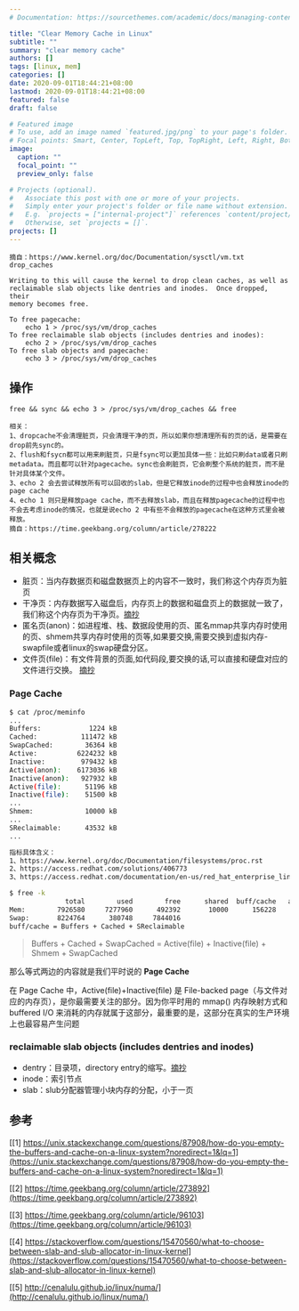 ```yaml
---
# Documentation: https://sourcethemes.com/academic/docs/managing-content/

title: "Clear Memory Cache in Linux"
subtitle: ""
summary: "clear memory cache"
authors: []
tags: [linux, mem]
categories: []
date: 2020-09-01T18:44:21+08:00
lastmod: 2020-09-01T18:44:21+08:00
featured: false
draft: false

# Featured image
# To use, add an image named `featured.jpg/png` to your page's folder.
# Focal points: Smart, Center, TopLeft, Top, TopRight, Left, Right, BottomLeft, Bottom, BottomRight.
image:
  caption: ""
  focal_point: ""
  preview_only: false

# Projects (optional).
#   Associate this post with one or more of your projects.
#   Simply enter your project's folder or file name without extension.
#   E.g. `projects = ["internal-project"]` references `content/project/deep-learning/index.md`.
#   Otherwise, set `projects = []`.
projects: []
---
```


```
摘自：https://www.kernel.org/doc/Documentation/sysctl/vm.txt
drop_caches

Writing to this will cause the kernel to drop clean caches, as well as
reclaimable slab objects like dentries and inodes.  Once dropped, their
memory becomes free.

To free pagecache:
	echo 1 > /proc/sys/vm/drop_caches
To free reclaimable slab objects (includes dentries and inodes):
	echo 2 > /proc/sys/vm/drop_caches
To free slab objects and pagecache:
	echo 3 > /proc/sys/vm/drop_caches
```

## 操作

```
free && sync && echo 3 > /proc/sys/vm/drop_caches && free

相关：
1、dropcache不会清理脏页，只会清理干净的页，所以如果你想清理所有的页的话，是需要在drop前先sync的。
2、flush和fsycn都可以用来刷脏页，只是fsync可以更加具体一些：比如只刷data或者只刷metadata。而且都可以针对pagecache。sync也会刷脏页，它会刷整个系统的脏页，而不是针对具体某个文件。
3、echo 2 会去尝试释放所有可以回收的slab，但是它释放inode的过程中也会释放inode的page cache
4、echo 1 则只是释放page cache，而不去释放slab，而且在释放pagecache的过程中也不会去考虑inode的情况，也就是说echo 2 中有些不会释放的pagecache在这种方式里会被释放。
摘自：https://time.geekbang.org/column/article/278222

```

## 相关概念

* 脏页：当内存数据页和磁盘数据页上的内容不一致时，我们称这个内存页为脏页
* 干净页：内存数据写入磁盘后，内存页上的数据和磁盘页上的数据就一致了，我们称这个内存页为干净页。[摘抄](https://www.jianshu.com/p/6ffb01aa7717)
* 匿名页(anon)：如进程堆、栈、数据段使用的页、匿名mmap共享内存时使用的页、shmem共享内存时使用的页等,如果要交换,需要交换到虚拟内存-swapfile或者linux的swap硬盘分区。
* 文件页(file)：有文件背景的页面,如代码段,要交换的话,可以直接和硬盘对应的文件进行交换。 [摘抄](https://www.jianshu.com/p/7ab51b8a6368)

### Page Cache

```sh
$ cat /proc/meminfo
...
Buffers:            1224 kB
Cached:           111472 kB
SwapCached:        36364 kB
Active:          6224232 kB
Inactive:         979432 kB
Active(anon):    6173036 kB
Inactive(anon):   927932 kB
Active(file):      51196 kB
Inactive(file):    51500 kB
...
Shmem:             10000 kB
...
SReclaimable:      43532 kB
...

指标具体含义：
1、https://www.kernel.org/doc/Documentation/filesystems/proc.rst
2、https://access.redhat.com/solutions/406773
3、https://access.redhat.com/documentation/en-us/red_hat_enterprise_linux/6/html/deployment_guide/s2-proc-meminfo

$ free -k
              total        used        free      shared  buff/cache   available
Mem:        7926580     7277960      492392       10000      156228      430680
Swap:       8224764      380748     7844016
buff/cache = Buffers + Cached + SReclaimable
```

> Buffers + Cached + SwapCached = Active(file) + Inactive(file) + Shmem + SwapCached

那么等式两边的内容就是我们平时说的 **Page Cache**

在 Page Cache 中，Active(file)+Inactive(file) 是 File-backed page（与文件对应的内存页），是你最需要关注的部分。因为你平时用的 mmap() 内存映射方式和 buffered I/O 来消耗的内存就属于这部分，最重要的是，这部分在真实的生产环境上也最容易产生问题

### reclaimable slab objects (includes dentries and inodes)

* dentry：目录项，directory entry的缩写。[摘抄](https://bean-li.github.io/vfs-inode-dentry/)
* inode：索引节点
* slab：slub分配器管理小块内存的分配，小于一页

## 参考

[[1] https://unix.stackexchange.com/questions/87908/how-do-you-empty-the-buffers-and-cache-on-a-linux-system?noredirect=1&lq=1](https://unix.stackexchange.com/questions/87908/how-do-you-empty-the-buffers-and-cache-on-a-linux-system?noredirect=1&lq=1)

[[2] https://time.geekbang.org/column/article/273892](https://time.geekbang.org/column/article/273892)

[[3] https://time.geekbang.org/column/article/96103](https://time.geekbang.org/column/article/96103)

[[4] https://stackoverflow.com/questions/15470560/what-to-choose-between-slab-and-slub-allocator-in-linux-kernel](https://stackoverflow.com/questions/15470560/what-to-choose-between-slab-and-slub-allocator-in-linux-kernel)

[[5] http://cenalulu.github.io/linux/numa/](http://cenalulu.github.io/linux/numa/)

